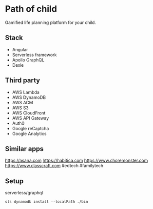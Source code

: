 Path of child
=============

Gamified life planning platform for your child.


Stack
-----

- Angular
- Serverless framework
- Apollo GraphQL
- Dexie


Third party
-----------

- AWS Lambda
- AWS DynamoDB
- AWS ACM
- AWS S3
- AWS CloudFront
- AWS API Gateway
- Auth0
- Google reCaptcha
- Google Analytics


Similar apps
------------

https://asana.com
https://habitica.com
https://www.choremonster.com
https://www.classcraft.com
#edtech #familytech


Setup
-----

serverless/graphql

```
sls dynamodb install --localPath ./bin
```
